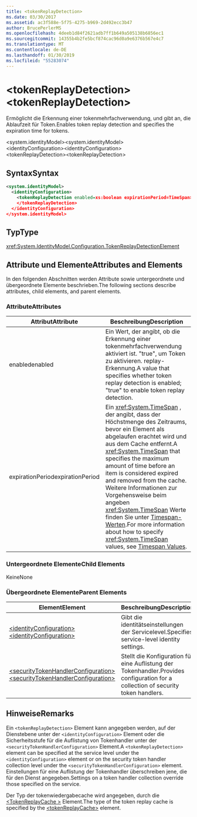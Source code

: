 ```yaml
---
title: <tokenReplayDetection>
ms.date: 03/30/2017
ms.assetid: ac3f588e-5f75-4275-b969-2d492ecc3b47
author: BrucePerlerMS
ms.openlocfilehash: 4deeb1d84f2621adb7ff1b649a505138b6856ec1
ms.sourcegitcommit: 14355b4b2fe5bcf874cac96d0a9e6376b567e4c7
ms.translationtype: MT
ms.contentlocale: de-DE
ms.lasthandoff: 01/30/2019
ms.locfileid: "55283074"
---
```

# <a name="tokenreplaydetection"></a><span data-ttu-id="1fe4e-101">\<tokenReplayDetection></span><span class="sxs-lookup"><span data-stu-id="1fe4e-101">\<tokenReplayDetection></span></span>
<span data-ttu-id="1fe4e-102">Ermöglicht die Erkennung einer tokenmehrfachverwendung, und gibt an, die Ablaufzeit für Token.</span><span class="sxs-lookup"><span data-stu-id="1fe4e-102">Enables token replay detection and specifies the expiration time for tokens.</span></span>  
  
 <span data-ttu-id="1fe4e-103">\<system.identityModel></span><span class="sxs-lookup"><span data-stu-id="1fe4e-103">\<system.identityModel></span></span>  
<span data-ttu-id="1fe4e-104">\<identityConfiguration></span><span class="sxs-lookup"><span data-stu-id="1fe4e-104">\<identityConfiguration></span></span>  
<span data-ttu-id="1fe4e-105">\<tokenReplayDetection></span><span class="sxs-lookup"><span data-stu-id="1fe4e-105">\<tokenReplayDetection></span></span>  
  
## <a name="syntax"></a><span data-ttu-id="1fe4e-106">Syntax</span><span class="sxs-lookup"><span data-stu-id="1fe4e-106">Syntax</span></span>  
  
```xml  
<system.identityModel>  
  <identityConfiguration>  
    <tokenReplayDetection enabled=xs:boolean expirationPeriod=TimeSpan>  
    </tokenReplayDetection>  
  </identityConfiguration>  
</system.identityModel>  
```  
  
## <a name="type"></a><span data-ttu-id="1fe4e-107">Typ</span><span class="sxs-lookup"><span data-stu-id="1fe4e-107">Type</span></span>  
 <xref:System.IdentityModel.Configuration.TokenReplayDetectionElement>  
  
## <a name="attributes-and-elements"></a><span data-ttu-id="1fe4e-108">Attribute und Elemente</span><span class="sxs-lookup"><span data-stu-id="1fe4e-108">Attributes and Elements</span></span>  
 <span data-ttu-id="1fe4e-109">In den folgenden Abschnitten werden Attribute sowie untergeordnete und übergeordnete Elemente beschrieben.</span><span class="sxs-lookup"><span data-stu-id="1fe4e-109">The following sections describe attributes, child elements, and parent elements.</span></span>  
  
### <a name="attributes"></a><span data-ttu-id="1fe4e-110">Attribute</span><span class="sxs-lookup"><span data-stu-id="1fe4e-110">Attributes</span></span>  
  
|<span data-ttu-id="1fe4e-111">Attribut</span><span class="sxs-lookup"><span data-stu-id="1fe4e-111">Attribute</span></span>|<span data-ttu-id="1fe4e-112">Beschreibung</span><span class="sxs-lookup"><span data-stu-id="1fe4e-112">Description</span></span>|  
|---------------|-----------------|  
|<span data-ttu-id="1fe4e-113">enabled</span><span class="sxs-lookup"><span data-stu-id="1fe4e-113">enabled</span></span>|<span data-ttu-id="1fe4e-114">Ein Wert, der angibt, ob die Erkennung einer tokenmehrfachverwendung aktiviert ist. "true", um Token zu aktivieren. replay-Erkennung.</span><span class="sxs-lookup"><span data-stu-id="1fe4e-114">A value that specifies whether token replay detection is enabled; "true" to enable token replay detection.</span></span>|  
|<span data-ttu-id="1fe4e-115">expirationPeriod</span><span class="sxs-lookup"><span data-stu-id="1fe4e-115">expirationPeriod</span></span>|<span data-ttu-id="1fe4e-116">Ein <xref:System.TimeSpan> , der angibt, dass der Höchstmenge des Zeitraums, bevor ein Element als abgelaufen erachtet wird und aus dem Cache entfernt.</span><span class="sxs-lookup"><span data-stu-id="1fe4e-116">A <xref:System.TimeSpan> that specifies the maximum amount of time before an item is considered expired and removed from the cache.</span></span>  <span data-ttu-id="1fe4e-117">Weitere Informationen zur Vorgehensweise beim angeben <xref:System.TimeSpan> Werte finden Sie unter [Timespan-Werten](../../../../../docs/framework/configure-apps/file-schema/windows-workflow-foundation/index.md).</span><span class="sxs-lookup"><span data-stu-id="1fe4e-117">For more information about how to specify <xref:System.TimeSpan> values, see [Timespan Values](../../../../../docs/framework/configure-apps/file-schema/windows-workflow-foundation/index.md).</span></span>|  
  
### <a name="child-elements"></a><span data-ttu-id="1fe4e-118">Untergeordnete Elemente</span><span class="sxs-lookup"><span data-stu-id="1fe4e-118">Child Elements</span></span>  
 <span data-ttu-id="1fe4e-119">Keine</span><span class="sxs-lookup"><span data-stu-id="1fe4e-119">None</span></span>  
  
### <a name="parent-elements"></a><span data-ttu-id="1fe4e-120">Übergeordnete Elemente</span><span class="sxs-lookup"><span data-stu-id="1fe4e-120">Parent Elements</span></span>  
  
|<span data-ttu-id="1fe4e-121">Element</span><span class="sxs-lookup"><span data-stu-id="1fe4e-121">Element</span></span>|<span data-ttu-id="1fe4e-122">Beschreibung</span><span class="sxs-lookup"><span data-stu-id="1fe4e-122">Description</span></span>|  
|-------------|-----------------|  
|[<span data-ttu-id="1fe4e-123">\<identityConfiguration></span><span class="sxs-lookup"><span data-stu-id="1fe4e-123">\<identityConfiguration></span></span>](../../../../../docs/framework/configure-apps/file-schema/windows-identity-foundation/identityconfiguration.md)|<span data-ttu-id="1fe4e-124">Gibt die identitätseinstellungen der Servicelevel.</span><span class="sxs-lookup"><span data-stu-id="1fe4e-124">Specifies service-level identity settings.</span></span>|  
|[<span data-ttu-id="1fe4e-125">\<securityTokenHandlerConfiguration></span><span class="sxs-lookup"><span data-stu-id="1fe4e-125">\<securityTokenHandlerConfiguration></span></span>](../../../../../docs/framework/configure-apps/file-schema/windows-identity-foundation/securitytokenhandlerconfiguration.md)|<span data-ttu-id="1fe4e-126">Stellt die Konfiguration für eine Auflistung der Tokenhandler.</span><span class="sxs-lookup"><span data-stu-id="1fe4e-126">Provides configuration for a collection of security token handlers.</span></span>|  
  
## <a name="remarks"></a><span data-ttu-id="1fe4e-127">Hinweise</span><span class="sxs-lookup"><span data-stu-id="1fe4e-127">Remarks</span></span>  
 <span data-ttu-id="1fe4e-128">Ein `<tokenReplayDetection>` Element kann angegeben werden, auf der Dienstebene unter der `<identityConfiguration>` Element oder die Sicherheitsstufe für die Auflistung von Tokenhandler unter der `<securityTokenHandlerConfiguration>` Element.</span><span class="sxs-lookup"><span data-stu-id="1fe4e-128">A `<tokenReplayDetection>` element can be specified at the service level under the `<identityConfiguration>` element or on the security token handler collection level under the `<securityTokenHandlerConfiguration>` element.</span></span> <span data-ttu-id="1fe4e-129">Einstellungen für eine Auflistung der Tokenhandler überschreiben jene, die für den Dienst angegeben.</span><span class="sxs-lookup"><span data-stu-id="1fe4e-129">Settings on a token handler collection override those specified on the service.</span></span>  
  
 <span data-ttu-id="1fe4e-130">Der Typ der tokenwiedergabecache wird angegeben, durch die [ \<TokenReplayCache >](../../../../../docs/framework/configure-apps/file-schema/windows-identity-foundation/tokenreplaycache.md) Element.</span><span class="sxs-lookup"><span data-stu-id="1fe4e-130">The type of the token replay cache is specified by the [\<tokenReplayCache>](../../../../../docs/framework/configure-apps/file-schema/windows-identity-foundation/tokenreplaycache.md) element.</span></span>
